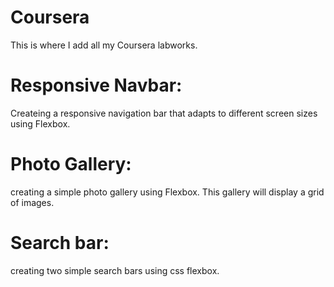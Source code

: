 # Coursera
This is where I add all my Coursera labworks.

# Responsive Navbar: 
Createing a responsive navigation bar that adapts to different screen sizes
 using Flexbox. 

# Photo Gallery:
creating a simple photo gallery using Flexbox. This gallery will display a grid of images.

# Search bar:
creating two simple search bars using css flexbox.
